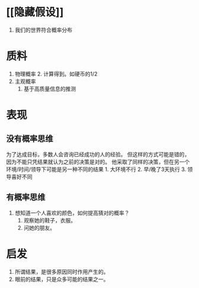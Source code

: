 # [[隐藏假设]]
1. 我们的世界符合概率分布
# 质料
1. 物理概率
	2. 计算得到。如硬币的1/2
2. 主观概率
	1. 基于高质量信息的推测
# 表现
## 没有概率思维
为了达成目标，多数人会咨询已经成功的人的经验。
但这样的方式可能是错的，因为不能只凭结果就认为之前的决策是对的。
他采取了同样的决策，但在另一个环境/时间/领导下可能是另一种不同的结果
	1. 大环境不行
	2. 早/晚了3天执行
	3. 领导喜好不同
## 有概率思维
1. 想知道一个人喜欢的颜色，如何提高猜对的概率？
	1. 观察她的鞋子，衣服。
	2. 问她的朋友。


# 启发
1. 所谓结果，是很多原因同时作用产生的。
2. 眼前的结果，只是众多可能的结果之一。